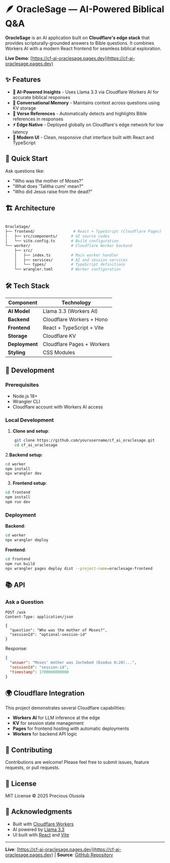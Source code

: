 # 🪶 OracleSage — AI-Powered Biblical Q&A

**OracleSage** is an AI application built on **Cloudflare's edge stack** that provides scripturally-grounded answers to Bible questions. It combines Workers AI with a modern React frontend for seamless biblical exploration.

**Live Demo**: [https://cf-ai-oraclesage.pages.dev](https://cf-ai-oraclesage.pages.dev)

## ✨ Features

- **🤖 AI-Powered Insights** - Uses Llama 3.3 via Cloudflare Workers AI for accurate biblical responses
- **💬 Conversational Memory** - Maintains context across questions using KV storage
- **📖 Verse References** - Automatically detects and highlights Bible references in responses
- **⚡ Edge Native** - Deployed globally on Cloudflare's edge network for low latency
- **🎨 Modern UI** - Clean, responsive chat interface built with React and TypeScript

## 🚀 Quick Start

Ask questions like:

- "Who was the mother of Moses?"
- "What does 'Talitha cumi' mean?"
- "Who did Jesus raise from the dead?"

## 🏗️ Architecture

```bash

OracleSage/
├── frontend/                 # React + TypeScript (Cloudflare Pages)
│   ├── src/components/      # UI source codes
│   └── vite.config.ts       # Build configuration
└── worker/                  # Cloudflare Worker backend
    ├── src/
    │   ├── index.ts         # Main worker handler
    │   ├── services/        # AI and session services
    │   └── types/           # TypeScript definitions
    └── wrangler.toml        # Worker configuration

```

## 🛠️ Tech Stack

| Component       | Technology                          |
|-----------------|-------------------------------------|
| **AI Model**    | Llama 3.3 (Workers AI)              |
| **Backend**     | Cloudflare Workers + Hono           |
| **Frontend**    | React + TypeScript + Vite           |
| **Storage**     | Cloudflare KV                       |
| **Deployment**  | Cloudflare Pages + Workers          |
| **Styling**     | CSS Modules                         |

## 🔧 Development

### Prerequisites

- Node.js 18+
- Wrangler CLI
- Cloudflare account with Workers AI access

### Local Development

1. **Clone and setup**:

```bash
    git clone https://github.com/yourusername/cf_ai_oraclesage.git
    cd cf_ai_oraclesage
```

2.**Backend setup**:

```bash
cd worker
npm install
npx wrangler dev
```

3. **Frontend setup**:

```bash
cd frontend
npm install
npm run dev
```

### Deployment

**Backend**:

```bash
cd worker
npx wrangler deploy
```

**Frontend**:

```bash
cd frontend
npm run build
npx wrangler pages deploy dist --project-name=oraclesage-frontend
```

## 📚 API

### Ask a Question

```http
POST /ask
Content-Type: application/json

{
  "question": "Who was the mother of Moses?",
  "sessionId": "optional-session-id"
}
```

Response:

```json
{
  "answer": "Moses' mother was Jochebed (Exodus 6:20)...",
  "sessionId": "session-id",
  "timestamp": 1700000000000
}
```

## 🌍 Cloudflare Integration

This project demonstrates several Cloudflare capabilities:

- **Workers AI** for LLM inference at the edge
- **KV** for session state management  
- **Pages** for frontend hosting with automatic deployments
- **Workers** for backend API logic

## 🤝 Contributing

Contributions are welcome! Please feel free to submit issues, feature requests, or pull requests.

## 📄 License

MIT License © 2025 Precious Olusola

## 🙏 Acknowledgments

- Built with [Cloudflare Workers](https://workers.cloudflare.com/)
- AI powered by [Llama 3.3](https://developers.cloudflare.com/workers-ai/models/llama-3.3/)
- UI built with [React](https://reactjs.org/) and [Vite](https://vitejs.dev/)

---

**Live**: [https://cf-ai-oraclesage.pages.dev](https://cf-ai-oraclesage.pages.dev) | **Source**: [GitHub Repository](https://github.com/yourusername/cf_ai_oraclesage)
